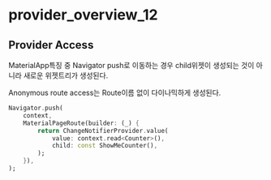 # provider_overview_12

## Provider Access

MaterialApp특징 중 Navigator push로 이동하는 경우 child위젯이 생성되는 것이 아니라 새로운 위젯트리가 생성된다.

Anonymous route access는 Route이름 없이 다이나믹하게 생성된다.

```dart
Navigator.push(
    context,
    MaterialPageRoute(builder: (_) {
        return ChangeNotifierProvider.value(
            value: context.read<Counter>(),
            child: const ShowMeCounter(),
        );
    }),
);
```
